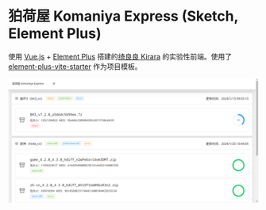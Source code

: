 # 狛荷屋 Komaniya Express (Sketch, Element Plus)

使用 [Vue.js](https://cn.vuejs.org/) + [Element Plus](https://element-plus.org/) 搭建的[绮良良 Kirara](https://github.com/AetherIsland/kirara) 的实验性前端。使用了 [element-plus-vite-starter](https://github.com/element-plus/element-plus-vite-starter) 作为项目模板。

![Screenshot](screenshot.png)
